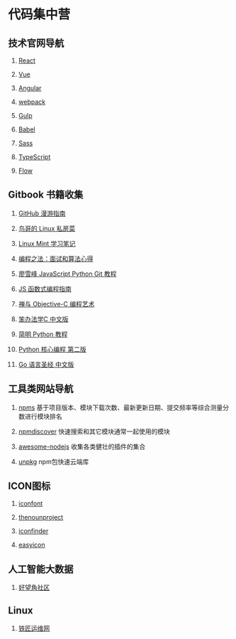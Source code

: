 # 代码集中营

## 技术官网导航

1. [React](https://reactjs.org)

1. [Vue](https://vuejs.org)

1. [Angular](https://angular.io)

1. [webpack](https://webpack.js.org/api)

1. [Gulp](https://gulpjs.com)

1. [Babel](https://babeljs.io)

1. [Sass](http://sass-lang.com)

1. [TypeScript](https://www.typescriptlang.org)

1. [Flow](https://flow.org)


## Gitbook 书籍收集

1. [GitHub 漫游指南](http://github.phodal.com)

1. [鸟哥的 Linux 私房菜](https://legacy.gitbook.com/book/wizardforcel/vbird-linux-basic-4e/details)

1. [Linux Mint 学习笔记](https://legacy.gitbook.com/book/skyao/learning-linux-mint/details)

1. [编程之法：面试和算法心得](https://legacy.gitbook.com/book/wizardforcel/the-art-of-programming-by-july/details)

1. [廖雪峰 JavaScript Python Git 教程](https://legacy.gitbook.com/book/wizardforcel/liaoxuefeng/details)

1. [JS 函数式编程指南](https://legacy.gitbook.com/book/llh911001/mostly-adequate-guide-chinese/details)

1. [禅与 Objective-C 编程艺术](https://yourtion.gitbooks.io/objc-zen-book-cn)

1. [笨办法学C 中文版](https://www.gitbook.com/book/wizardforcel/lcthw/details)

1. [简明 Python 教程](https://legacy.gitbook.com/book/lenkimo/byte-of-python-chinese-edition/details)

1. [Python 核心编程 第二版](https://legacy.gitbook.com/book/wizardforcel/core-python-2e/details)

1. [Go 语言圣经 中文版](https://www.gitbook.com/book/wizardforcel/gopl-zh/details)

## 工具类网站导航

1. [npms](https://npms.io/) 基于项目版本、模块下载次数、最新更新日期、提交频率等综合测量分数进行模块排名

1. [npmdiscover](http://www.npmdiscover.com/) 快速搜索和其它模块通常一起使用的模块

1. [awesome-nodejs](https://node.cool) 收集各类健壮的插件的集合

1. [unpkg](https://unpkg.com/#/stats) npm包快速云端库 

## ICON图标

1. [iconfont](http://www.iconfont.cn/collections)

1. [thenounproject](https://thenounproject.com/)

1. [iconfinder](https://www.iconfinder.com/)

1. [easyicon](http://www.easyicon.net/)

## 人工智能大数据

1. [好望角社区](http://www.hope51.com)

## Linux

1. [铁匠运维网](http://www.tiejiang.org)
